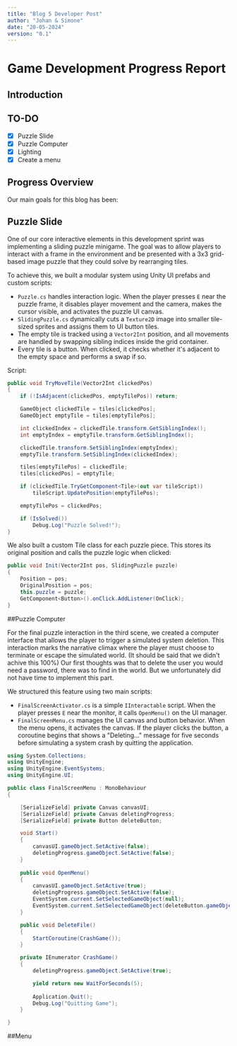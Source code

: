 ```yaml
---
title: "Blog 5 Developer Post"
author: "Johan & Simone"
date: "20-05-2024"
version: "0.1"
---
```


# Game Development Progress Report

## Introduction

## TO-DO
- [X] Puzzle Slide
- [X] Puzzle Computer
- [X] Lighting
- [X] Create a menu

## Progress Overview
Our main goals for this blog has been:

## Puzzle Slide

One of our core interactive elements in this development sprint was implementing a sliding puzzle minigame. The goal was to allow players to interact with a frame in the environment and be presented with a 3x3 grid-based image puzzle that they could solve by rearranging tiles.

To achieve this, we built a modular system using Unity UI prefabs and custom scripts:

- `Puzzle.cs` handles interaction logic. When the player presses `E` near the puzzle frame, it disables player movement and the camera, makes the cursor visible, and activates the puzzle UI canvas.
- `SlidingPuzzle.cs` dynamically cuts a `Texture2D` image into smaller tile-sized sprites and assigns them to UI button tiles.
- The empty tile is tracked using a `Vector2Int` position, and all movements are handled by swapping sibling indices inside the grid container.
- Every tile is a button. When clicked, it checks whether it's adjacent to the empty space and performs a swap if so.

Script:

```csharp
public void TryMoveTile(Vector2Int clickedPos)
{
    if (!IsAdjacent(clickedPos, emptyTilePos)) return;

    GameObject clickedTile = tiles[clickedPos];
    GameObject emptyTile = tiles[emptyTilePos];

    int clickedIndex = clickedTile.transform.GetSiblingIndex();
    int emptyIndex = emptyTile.transform.GetSiblingIndex();

    clickedTile.transform.SetSiblingIndex(emptyIndex);
    emptyTile.transform.SetSiblingIndex(clickedIndex);

    tiles[emptyTilePos] = clickedTile;
    tiles[clickedPos] = emptyTile;

    if (clickedTile.TryGetComponent<Tile>(out var tileScript))
        tileScript.UpdatePosition(emptyTilePos);

    emptyTilePos = clickedPos;

    if (IsSolved())
        Debug.Log("Puzzle Solved!");
}
```
We also built a custom Tile class for each puzzle piece. This stores its original position and calls the puzzle logic when clicked:
```csharp
public void Init(Vector2Int pos, SlidingPuzzle puzzle)
{
    Position = pos;
    OriginalPosition = pos;
    this.puzzle = puzzle;
    GetComponent<Button>().onClick.AddListener(OnClick);
}
```

##Puzzle Computer

For the final puzzle interaction in the third scene, we created a computer interface that allows the player to trigger a simulated system deletion. This interaction marks the narrative climax where the player must choose to terminate or escape the simulated world. (It should be said that we didn't achive this 100%) Our first thoughts was that to delete the user you would need a password, there was to find in the world. But we unfortunately did not have time to implement this part.  

We structured this feature using two main scripts:

- `FinalScreenActivator.cs` is a simple `IInteractable` script. When the player presses `E` near the monitor, it calls `OpenMenu()` on the UI manager.
- `FinalScreenMenu.cs` manages the UI canvas and button behavior. When the menu opens, it activates the canvas. If the player clicks the button, a coroutine begins that shows a "Deleting..." message for five seconds before simulating a system crash by quitting the application.

```csharp
using System.Collections;
using UnityEngine;
using UnityEngine.EventSystems;
using UnityEngine.UI;

public class FinalScreenMenu : MonoBehaviour
{

    [SerializeField] private Canvas canvasUI;
    [SerializeField] private Canvas deletingProgress;
    [SerializeField] private Button deleteButton;

    void Start()
    {
        canvasUI.gameObject.SetActive(false);
        deletingProgress.gameObject.SetActive(false);
    }
    
    public void OpenMenu()
    {
        canvasUI.gameObject.SetActive(true);
        deletingProgress.gameObject.SetActive(false);
        EventSystem.current.SetSelectedGameObject(null);
        EventSystem.current.SetSelectedGameObject(deleteButton.gameObject);
    }

    public void DeleteFile()
    {
        StartCoroutine(CrashGame());
    }

    private IEnumerator CrashGame()
    {
        deletingProgress.gameObject.SetActive(true);

        yield return new WaitForSeconds(5);
        
        Application.Quit();
        Debug.Log("Quitting Game");
    }

}
```


##Menu

